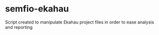 # semfio-ekahau
Script created to manipulate Ekahau project files in order to ease analysis and reporting

